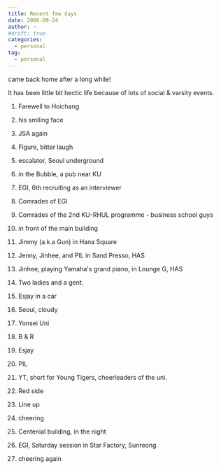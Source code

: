 ```yaml
---
title: Recent few days
date: 2006-09-24
author: ~
#draft: true
categories:
  - personal
tag:
  - personal
---
```




came back home after a long while!

It has been little bit hectic life because of lots of social & varsity events.


1. Farewell to Hoichang


2. his smiling face


3. JSA again


4. Figure, bitter laugh


5. escalator, Seoul underground


6. in the Bubble, a pub near KU


7. EGI, 6th recruiting as an interviewer


8. Comrades of EGI


9. Comrades of the 2nd KU-RHUL programme - business school guys


10. in front of the main building


11. Jimmy (a.k.a Gun) in Hana Square


12. Jenny, Jinhee, and PIL in Sand Presso, HAS


13. Jinhee, playing Yamaha's grand piano, in Lounge G, HAS


14. Two ladies and a gent.


15. Esjay in a car


16. Seoul, cloudy


17. Yonsei Uni


18. B & R


19. Esjay


20. PIL


21. YT, short for Young Tigers, cheerleaders of the uni.


22. Red side


23. Line up


24. cheering


25. Centenial building, in the night


26. EGI, Saturday session in Star Factory, Sunreong


27. cheering again


 






